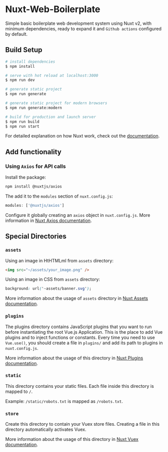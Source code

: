 # Nuxt-Web-Boilerplate

Simple basic boilerplate web development system using Nuxt v2, with minimum dependencies, ready to expand it and `Github actions` configured by default.

## Build Setup

```bash
# install dependencies
$ npm install

# serve with hot reload at localhost:3000
$ npm run dev

# generate static project
$ npm run generate

# generate static project for modern browsers
$ npm run generate:modern

# build for production and launch server
$ npm run build
$ npm run start
```

For detailed explanation on how Nuxt work, check out the [documentation](https://nuxtjs.org).

## Add functionality

### Using `Axios` for API calls

Install the package:

```bash
npm install @nuxtjs/axios
```

The add it to the `modules` section of `nuxt.config.js`:

```javascript
modules: ['@nuxtjs/axios']
```

Configure it globally creating an `axios` object in `nuxt.config.js`. More information in [Nuxt Axios documentation](https://axios.nuxtjs.org/options). 

## Special Directories

### `assets`

Using an image in HtHTMLml from `assets` directory:

```html
<img src="~/assets/your_image.png" />
```

Using an image in CSS from `assets` directory:

```css
background: url('~assets/banner.svg');
```

More information about the usage of `assets` directory in [Nuxt Assets documentation](https://nuxtjs.org/docs/2.x/directory-structure/assets).

### `plugins`

The plugins directory contains JavaScript plugins that you want to run before instantiating the root Vue.js Application. This is the place to add Vue plugins and to inject functions or constants. Every time you need to use `Vue.use()`, you should create a file in `plugins/` and add its path to plugins in `nuxt.config.js`.

More information about the usage of this directory in [Nuxt Plugins documentation](https://nuxtjs.org/docs/2.x/directory-structure/plugins).

### `static`

This directory contains your static files. Each file inside this directory is mapped to `/`.

Example: `/static/robots.txt` is mapped as `/robots.txt`.

### `store`

Create this directory to contain your Vuex store files. Creating a file in this directory automatically activates Vuex.

More information about the usage of this directory in [Nuxt Vuex documentation](https://nuxtjs.org/docs/2.x/directory-structure/store).
